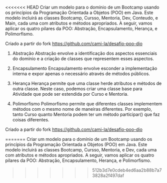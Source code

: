 <<<<<<< HEAD
Criar um modelo para o domínio de um Bootcamp usando os princípios da Programação Orientada a Objetos (POO) em Java. Este modelo incluirá as classes Bootcamp, Cursso, Mentoria, Dev, Conteudo, e Main, cada uma com atributos e métodos apropriados. A seguir, vamos aplicar os quatro pilares da POO: Abstração, Encapsulamento, Herança, e Polimorfismo.

Criado a partir do fork https://github.com/cami-la/desafio-poo-dio


1. Abstração
Abstração envolve a identificação dos aspectos essenciais do domínio e a criação de classes que representem esses aspectos.

2. Encapsulamento
Encapsulamento envolve esconder a implementação interna e expor apenas o necessário através de métodos públicos.

3. Herança
Herança permite que uma classe herde atributos e métodos de outra classe. Neste caso, podemos criar uma classe base para Atividade que pode ser estendida por Curso e Mentoria.

4. Polimorfismo
Polimorfismo permite que diferentes classes implementem métodos com o mesmo nome de maneiras diferentes. Por exemplo, tanto Curso quanto Mentoria podem ter um método participar() que faz coisas diferentes.

Criado a partir do fork https://github.com/cami-la/desafio-poo-dio

=======
Criar um modelo para o domínio de um Bootcamp usando os princípios da Programação Orientada a Objetos (POO) em Java. Este modelo incluirá as classes Bootcamp, Cursso, Mentoria, e Dev, cada uma com atributos e métodos apropriados. A seguir, vamos aplicar os quatro pilares da POO: Abstração, Encapsulamento, Herança, e Polimorfismo.
>>>>>>> 512b3d7e0cdeb4ed6aa2b88b7a73828a2f497daf
